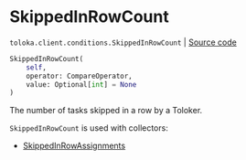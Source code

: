 # SkippedInRowCount
`toloka.client.conditions.SkippedInRowCount` | [Source code](https://github.com/Toloka/toloka-kit/blob/v1.1.2/src/client/conditions.py#L309)

```python
SkippedInRowCount(
    self,
    operator: CompareOperator,
    value: Optional[int] = None
)
```

The number of tasks skipped in a row by a Toloker.


`SkippedInRowCount` is used with collectors:
- [SkippedInRowAssignments](toloka.client.collectors.SkippedInRowAssignments.md)

